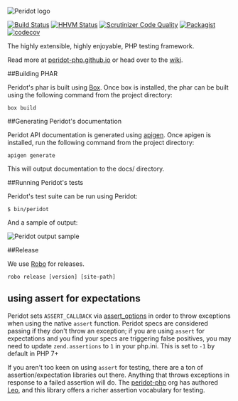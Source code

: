 ![Peridot logo](https://raw.github.com/peridot-php/peridot/master/logo.png "Peridot logo")

[![Build Status](https://img.shields.io/travis/peridot-php/peridot/master.svg?style=flat-square)](https://travis-ci.org/peridot-php/peridot) [![HHVM Status](https://img.shields.io/badge/hhvm-tested-brightgreen.svg?style=flat-square)](http://hhvm.h4cc.de/package/peridot-php/peridot)
[![Scrutinizer Code Quality](https://img.shields.io/scrutinizer/g/peridot-php/peridot.svg?style=flat-square)](https://scrutinizer-ci.com/g/peridot-php/peridot/?branch=master)
[![Packagist](https://img.shields.io/packagist/dt/peridot-php/peridot.svg?style=flat-square)](https://packagist.org/packages/peridot-php/peridot)
[![codecov](https://img.shields.io/codecov/c/github/peridot-php/peridot/master.svg?style=flat-square)](https://codecov.io/gh/peridot-php/peridot)

The highly extensible, highly enjoyable, PHP testing framework.

Read more at [peridot-php.github.io](http://peridot-php.github.io/) or head over to the [wiki](https://github.com/peridot-php/peridot/wiki).

##Building PHAR

Peridot's phar is built using [Box](https://github.com/box-project/). Once box is installed, the phar can be built using
the following command from the project directory:

```
box build
```

##Generating Peridot's documentation

Peridot API documentation is generated using [apigen](https://github.com/apigen/apigen). Once apigen is installed, run
the following command from the project directory:

```
apigen generate
```

This will output documentation to the docs/ directory.

##Running Peridot's tests

Peridot's test suite can be run using Peridot:

```
$ bin/peridot
```

And a sample of output:

![Peridot output sample](https://raw.github.com/peridot-php/peridot/master/output-sample.png "Peridot output sample")

##Release

We use [Robo](https://github.com/Codegyre/Robo) for releases.

```
robo release [version] [site-path]
```

## using assert for expectations

Peridot sets `ASSERT_CALLBACK` via [assert_options](http://php.net/manual/en/function.assert-options.php) in order to throw exceptions when using the native `assert` function. Peridot specs are considered passing if they don't throw an exception; if you are using `assert` for expectations and you find your specs are triggering false positives, you may need to update `zend.assertions` to `1` in your php.ini. This is set to `-1` by default in PHP 7+

If you aren't too keen on using `assert` for testing, there are a ton of assertion/expectation libraries out there. Anything that throws exceptions in response to a failed assertion will do. The [peridot-php](https://github.com/peridot-php) org has authored [Leo](https://github.com/peridot-php/leo), and this library offers a richer assertion vocabulary for testing.
